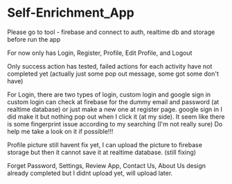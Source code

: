 # Self-Enrichment_App

Please go to tool - firebase and connect to auth, realtime db and storage before run the app

For now only has Login, Register, Profile, Edit Profile, and Logout

Only success action has tested, failed actions for each activity have not completed yet (actually just some pop out message, some got some don't have)

For Login, there are two types of login, custom login and google sign in
custom login can check at firebase for the dummy email and password (at realtime database) or just make a new one at register page.
google sign in I did make it but nothing pop out when I click it (at my side). It seem like there is some fingerprint issue according to my searching (I'm not really sure)
Do help me take a look on it if possible!!!

Profile picture still havent fix yet, I can upload the picture to firebase storage but then it cannot save it at realtime database. (still fixing)

Forget Password, Settings, Review App, Contact Us, About Us design already completed but I didnt upload yet, will upload later.

